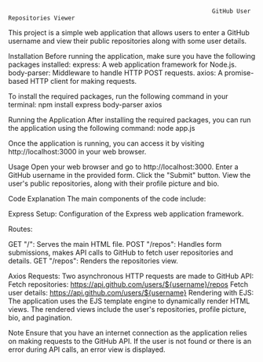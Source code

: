                                                               GitHub User Repositories Viewer

This project is a simple web application that allows users to enter a GitHub username and view their public repositories along with some user details.

Installation
Before running the application, make sure you have the following packages installed:
express: A web application framework for Node.js.
body-parser: Middleware to handle HTTP POST requests.
axios: A promise-based HTTP client for making requests.

To install the required packages, run the following command in your terminal:
npm install express body-parser axios

Running the Application
After installing the required packages, you can run the application using the following command:
node app.js

Once the application is running, you can access it by visiting http://localhost:3000 in your web browser.

Usage
Open your web browser and go to http://localhost:3000.
Enter a GitHub username in the provided form.
Click the "Submit" button.
View the user's public repositories, along with their profile picture and bio.


Code Explanation
The main components of the code include:

Express Setup: Configuration of the Express web application framework.

Routes:

GET "/": Serves the main HTML file.
POST "/repos": Handles form submissions, makes API calls to GitHub to fetch user repositories and details.
GET "/repos": Renders the repositories view.

Axios Requests:
Two asynchronous HTTP requests are made to GitHub API:
Fetch repositories: https://api.github.com/users/${username}/repos
Fetch user details: https://api.github.com/users/${username}
Rendering with EJS: The application uses the EJS template engine to dynamically render HTML views. The rendered views include the user's repositories, profile picture, bio, and pagination.

Note
Ensure that you have an internet connection as the application relies on making requests to the GitHub API.
If the user is not found or there is an error during API calls, an error view is displayed.
